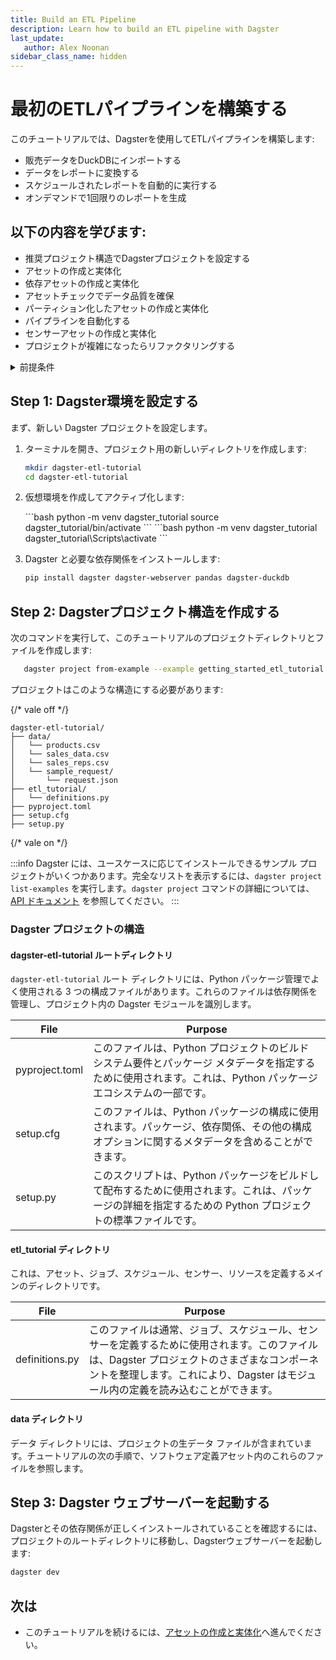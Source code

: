 ```yaml
---
title: Build an ETL Pipeline
description: Learn how to build an ETL pipeline with Dagster
last_update:
   author: Alex Noonan
sidebar_class_name: hidden
---
```


# 最初のETLパイプラインを構築する

このチュートリアルでは、Dagsterを使用してETLパイプラインを構築します:

- 販売データをDuckDBにインポートする
- データをレポートに変換する
- スケジュールされたレポートを自動的に実行する
- オンデマンドで1回限りのレポートを生成

## 以下の内容を学びます:

- 推奨プロジェクト構造でDagsterプロジェクトを設定する
- アセットの作成と実体化
- 依存アセットの作成と実体化
- アセットチェックでデータ品質を確保
- パーティション化したアセットの作成と実体化
- パイプラインを自動化する
- センサーアセットの作成と実体化
- プロジェクトが複雑になったらリファクタリングする

<details>
  <summary>前提条件</summary>

このガイドの手順を実行するには:

- Pythonの基礎知識
- システムに Python 3.9 以降がインストールされていること。詳細については、[インストール ガイド](/getting-started/installation)を参照してください。
- SQL および Pandas などの Python データ操作ライブラリに精通していること。
- データ パイプラインと抽出、変換、ロード プロセスに関する理解。
</details>


## Step 1: Dagster環境を設定する

まず、新しい Dagster プロジェクトを設定します。

1. ターミナルを開き、プロジェクト用の新しいディレクトリを作成します:

   ```bash
   mkdir dagster-etl-tutorial
   cd dagster-etl-tutorial
   ```

2. 仮想環境を作成してアクティブ化します:

   <Tabs>
   <TabItem value="macos" label="MacOS">
   ```bash
   python -m venv dagster_tutorial
   source dagster_tutorial/bin/activate
   ```
   </TabItem>
   <TabItem value="windows" label="Windows">
   ```bash
   python -m venv dagster_tutorial
   dagster_tutorial\Scripts\activate
   ```
   </TabItem>
   </Tabs>

3. Dagster と必要な依存関係をインストールします:

   ```bash
   pip install dagster dagster-webserver pandas dagster-duckdb
   ```

## Step 2: Dagsterプロジェクト構造を作成する

次のコマンドを実行して、このチュートリアルのプロジェクトディレクトリとファイルを作成します:

   ```bash 
      dagster project from-example --example getting_started_etl_tutorial
   ```

プロジェクトはこのような構造にする必要があります:

{/* vale off */}
```
dagster-etl-tutorial/
├── data/
│   └── products.csv
│   └── sales_data.csv
│   └── sales_reps.csv
│   └── sample_request/
│       └── request.json
├── etl_tutorial/
│   └── definitions.py
├── pyproject.toml
├── setup.cfg
├── setup.py
```
{/* vale on */}

:::info
Dagster には、ユースケースに応じてインストールできるサンプル プロジェクトがいくつかあります。完全なリストを表示するには、`dagster project list-examples` を実行します。`dagster project` コマンドの詳細については、[API ドキュメント](https://docs-preview.dagster.io/api/cli#dagster-project) を参照してください。
::: 

### Dagster プロジェクトの構造

#### dagster-etl-tutorial ルートディレクトリ

`dagster-etl-tutorial` ルート ディレクトリには、Python パッケージ管理でよく使用される 3 つの構成ファイルがあります。これらのファイルは依存関係を管理し、プロジェクト内の Dagster モジュールを識別します。

| File | Purpose |
|------|---------|
| pyproject.toml | このファイルは、Python プロジェクトのビルド システム要件とパッケージ メタデータを指定するために使用されます。これは、Python パッケージ エコシステムの一部です。 |
| setup.cfg | このファイルは、Python パッケージの構成に使用されます。パッケージ、依存関係、その他の構成オプションに関するメタデータを含めることができます。 |
| setup.py | このスクリプトは、Python パッケージをビルドして配布するために使用されます。これは、パッケージの詳細を指定するための Python プロジェクトの標準ファイルです。 |

#### etl_tutorial ディレクトリ

これは、アセット、ジョブ、スケジュール、センサー、リソースを定義するメインのディレクトリです。

| File | Purpose |
|------|---------|
| definitions.py | このファイルは通常、ジョブ、スケジュール、センサーを定義するために使用されます。このファイルは、Dagster プロジェクトのさまざまなコンポーネントを整理します。これにより、Dagster はモジュール内の定義を読み込むことができます。 |

#### data ディレクトリ

データ ディレクトリには、プロジェクトの生データ ファイルが含まれています。チュートリアルの次の手順で、ソフトウェア定義アセット内のこれらのファイルを参照します。

## Step 3: Dagster ウェブサーバーを起動する

Dagsterとその依存関係が正しくインストールされていることを確認するには、プロジェクトのルートディレクトリに移動し、Dagsterウェブサーバーを起動します:

   ```bash
   dagster dev
   ```

## 次は

- このチュートリアルを続けるには、[アセットの作成と実体化](create-and-materialize-assets)へ進んでください。
